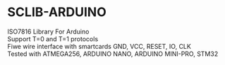 # SCLIB-ARDUINO
ISO7816 Library For Arduino </br>
Support T=0 and T=1 protocols </br>
Fiwe wire interface with smartcards GND, VCC, RESET, IO, CLK </br>
Tested with ATMEGA256, ARDUINO NANO, ARDUINO MINI-PRO, STM32 </br>

